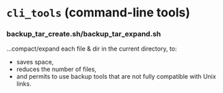 # `cli_tools` (command-line tools)

### backup_tar_create.sh/backup_tar_expand.sh 

...compact/expand each file & dir in the current directory, to:
 * saves space, 
 * reduces the number of files, 
 * and permits to use backup tools that are not fully compatible with Unix links.
